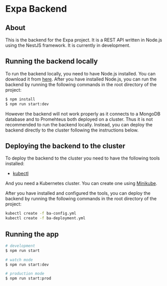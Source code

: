 # Expa Backend

## About
This is the backend for the Expa project. It is a REST API written in Node.js using the NestJS framework. It is currently in development.


## Running the backend locally
To run the backend locally, you need to have Node.js installed. You can download it from [here](https://nodejs.org/en/download/). After you have installed Node.js, you can run the backend by running the following commands in the root directory of the project:

```bash
$ npm install
$ npm run start:dev
```
However the backend will not work properly as it connects to a MongoDB database and to Promehteus both deployed on a cluster.
Thus it is not recommended to run the backend locally. Instead, you can deploy the backend directly to the cluster following the instructions below.

## Deploying the backend to the cluster
To deploy the backend to the cluster you need to have the following tools installed:
- [kubectl](https://kubernetes.io/docs/tasks/tools/install-kubectl/)

And you need a Kubernetes cluster. You can create one using [Minikube](https://kubernetes.io/docs/tasks/tools/install-minikube/).

After you have installed and configured the tools, you can deploy the backend by running the following commands in the root directory of the project:

```bash
kubectl create -f ba-config.yml
kubectl create -f ba-deployment.yml
```

## Running the app

```bash
# development
$ npm run start

# watch mode
$ npm run start:dev

# production mode
$ npm run start:prod
```

